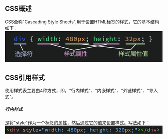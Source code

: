 <h2>CSS概述</h2>
CSS全称"Cascading Style Sheets",用于设置HTML标签的样式，它的基本结构如下：
<img src="./images/code-css-001.jpg"/>
<h2>CSS引用样式</h2>
使用样式表主要由4种方式，即，"行内样式"、"内嵌样式"、"外链样式"、"导入式"。
<h5>行内样式</h5>
是将"style"作为一个标签的属性，然后通过它的值来设置样式。写法如下：
<img src="./images/code-css-002.jpg">